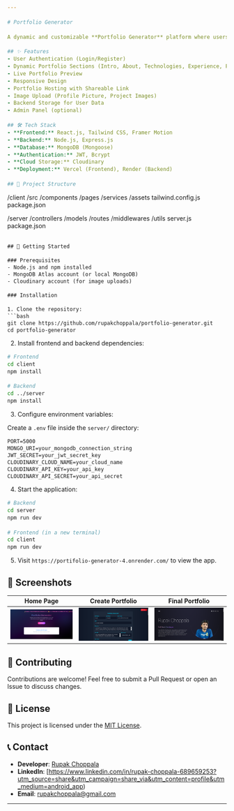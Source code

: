 ```yaml
---

# Portfolio Generator

A dynamic and customizable **Portfolio Generator** platform where users can log in, input their information, and generate a fully functional, personalized portfolio website. Each user receives a **live deployed portfolio link** after generation.

## ✨ Features
- User Authentication (Login/Register)
- Dynamic Portfolio Sections (Intro, About, Technologies, Experience, Projects, Contact)
- Live Portfolio Preview
- Responsive Design
- Portfolio Hosting with Shareable Link
- Image Upload (Profile Picture, Project Images)
- Backend Storage for User Data
- Admin Panel (optional)

## 🛠 Tech Stack
- **Frontend:** React.js, Tailwind CSS, Framer Motion
- **Backend:** Node.js, Express.js
- **Database:** MongoDB (Mongoose)
- **Authentication:** JWT, Bcrypt
- **Cloud Storage:** Cloudinary
- **Deployment:** Vercel (Frontend), Render (Backend)

## 📂 Project Structure
```
/client
  /src
    /components
    /pages
    /services
    /assets
  tailwind.config.js
  package.json

/server
  /controllers
  /models
  /routes
  /middlewares
  /utils
  server.js
  package.json
```

## 🚀 Getting Started

### Prerequisites
- Node.js and npm installed
- MongoDB Atlas account (or local MongoDB)
- Cloudinary account (for image uploads)

### Installation

1. Clone the repository:
```bash
git clone https://github.com/rupakchoppala/portfolio-generator.git
cd portfolio-generator
```

2. Install frontend and backend dependencies:
```bash
# Frontend
cd client
npm install

# Backend
cd ../server
npm install
```

3. Configure environment variables:

Create a `.env` file inside the `server/` directory:
```
PORT=5000
MONGO_URI=your_mongodb_connection_string
JWT_SECRET=your_jwt_secret_key
CLOUDINARY_CLOUD_NAME=your_cloud_name
CLOUDINARY_API_KEY=your_api_key
CLOUDINARY_API_SECRET=your_api_secret
```

4. Start the application:
```bash
# Backend
cd server
npm run dev

# Frontend (in a new terminal)
cd client
npm run dev
```

5. Visit `https://portifolio-generator-4.onrender.com/` to view the app.

## 📸 Screenshots
| Home Page | Create Portfolio | Final Portfolio |
|:---------:|:----------------:|:---------------:|
| ![Home](https://github.com/rupakchoppala/portifolio-generator/blob/main/frontend/public/Screenshot%20from%202025-04-27%2020-01-54.png) | ![Form](https://github.com/rupakchoppala/portifolio-generator/blob/main/frontend/public/Screenshot%20from%202025-04-27%2020-03-32.png) | ![Portfolio](https://github.com/rupakchoppala/portifolio-generator/blob/main/frontend/public/Screenshot%20from%202025-04-27%2020-06-10.png) |

## 🙌 Contributing
Contributions are welcome! Feel free to submit a Pull Request or open an Issue to discuss changes.

## 📜 License
This project is licensed under the [MIT License](LICENSE).

## 📞 Contact
- **Developer**: [Rupak Choppala](https://portifolio-generator-4.onrender.com/api/user/67e5133c170fef03c86d15eb)
- **LinkedIn**: [https://www.linkedin.com/in/rupak-choppala-689659253?utm_source=share&utm_campaign=share_via&utm_content=profile&utm_medium=android_app)
- **Email**: rupakchoppala@gmail.com

---
```

